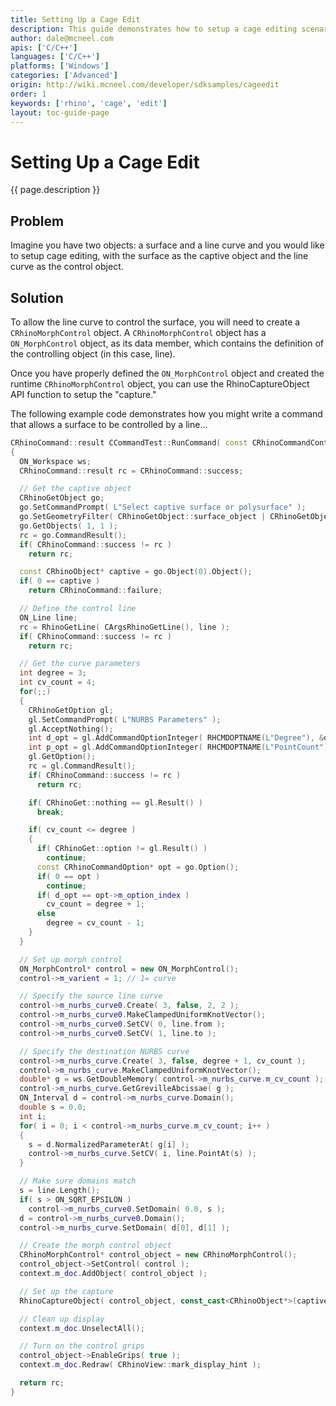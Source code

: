 ```yaml
---
title: Setting Up a Cage Edit
description: This guide demonstrates how to setup a cage editing scenario using C/C++.
author: dale@mcneel.com
apis: ['C/C++']
languages: ['C/C++']
platforms: ['Windows']
categories: ['Advanced']
origin: http://wiki.mcneel.com/developer/sdksamples/cageedit
order: 1
keywords: ['rhino', 'cage', 'edit']
layout: toc-guide-page
---
```


# Setting Up a Cage Edit

{{ page.description }}

## Problem

Imagine you have two objects: a surface and a line curve and you would like to setup cage editing, with the surface as the captive object and the line curve as the control object.

## Solution

To allow the line curve to control the surface, you will need to create a `CRhinoMorphControl` object.  A `CRhinoMorphControl` object has a `ON_MorphControl` object, as its data member, which contains the definition of the controlling object (in this case, line).

Once you have properly defined the `ON_MorphControl` object and created the runtime `CRhinoMorphControl` object, you can use the RhinoCaptureObject API function to setup the "capture."

The following example code demonstrates how you might write a command that allows a surface to be controlled by a line...

```cpp
CRhinoCommand::result CCommandTest::RunCommand( const CRhinoCommandContext& context )
{
  ON_Workspace ws;
  CRhinoCommand::result rc = CRhinoCommand::success;

  // Get the captive object
  CRhinoGetObject go;
  go.SetCommandPrompt( L"Select captive surface or polysurface" );
  go.SetGeometryFilter( CRhinoGetObject::surface_object | CRhinoGetObject::polysrf_object );
  go.GetObjects( 1, 1 );
  rc = go.CommandResult();
  if( CRhinoCommand::success != rc )
    return rc;

  const CRhinoObject* captive = go.Object(0).Object();
  if( 0 == captive )
    return CRhinoCommand::failure;

  // Define the control line
  ON_Line line;
  rc = RhinoGetLine( CArgsRhinoGetLine(), line );
  if( CRhinoCommand::success != rc )
    return rc;

  // Get the curve parameters
  int degree = 3;
  int cv_count = 4;
  for(;;)
  {
    CRhinoGetOption gl;
    gl.SetCommandPrompt( L"NURBS Parameters" );
    gl.AcceptNothing();
    int d_opt = gl.AddCommandOptionInteger( RHCMDOPTNAME(L"Degree"), &degree, L"Curve degree", 1.0, 100.0 );
    int p_opt = gl.AddCommandOptionInteger( RHCMDOPTNAME(L"PointCount"), &cv_count, L"Number of control points", 2.0, 100.0 );
    gl.GetOption();
    rc = gl.CommandResult();
    if( CRhinoCommand::success != rc )
      return rc;

    if( CRhinoGet::nothing == gl.Result() )
      break;

    if( cv_count <= degree )
    {
      if( CRhinoGet::option != gl.Result() )
        continue;
      const CRhinoCommandOption* opt = go.Option();
      if( 0 == opt )
        continue;
      if( d_opt == opt->m_option_index )
        cv_count = degree + 1;
      else
        degree = cv_count - 1;
    }
  }

  // Set up morph control
  ON_MorphControl* control = new ON_MorphControl();
  control->m_varient = 1; // 1= curve

  // Specify the source line curve
  control->m_nurbs_curve0.Create( 3, false, 2, 2 );
  control->m_nurbs_curve0.MakeClampedUniformKnotVector();
  control->m_nurbs_curve0.SetCV( 0, line.from );
  control->m_nurbs_curve0.SetCV( 1, line.to );

  // Specify the destination NURBS curve
  control->m_nurbs_curve.Create( 3, false, degree + 1, cv_count );
  control->m_nurbs_curve.MakeClampedUniformKnotVector();
  double* g = ws.GetDoubleMemory( control->m_nurbs_curve.m_cv_count );
  control->m_nurbs_curve.GetGrevilleAbcissae( g );
  ON_Interval d = control->m_nurbs_curve.Domain();
  double s = 0.0;
  int i;
  for( i = 0; i < control->m_nurbs_curve.m_cv_count; i++ )
  {
    s = d.NormalizedParameterAt( g[i] );
    control->m_nurbs_curve.SetCV( i, line.PointAt(s) );
  }

  // Make sure domains match
  s = line.Length();
  if( s > ON_SQRT_EPSILON )
    control->m_nurbs_curve0.SetDomain( 0.0, s );
  d = control->m_nurbs_curve0.Domain();
  control->m_nurbs_curve.SetDomain( d[0], d[1] );

  // Create the morph control object
  CRhinoMorphControl* control_object = new CRhinoMorphControl();
  control_object->SetControl( control );
  context.m_doc.AddObject( control_object );

  // Set up the capture
  RhinoCaptureObject( control_object, const_cast<CRhinoObject*>(captive) );

  // Clean up display
  context.m_doc.UnselectAll();

  // Turn on the control grips
  control_object->EnableGrips( true );
  context.m_doc.Redraw( CRhinoView::mark_display_hint );

  return rc;
}
```
